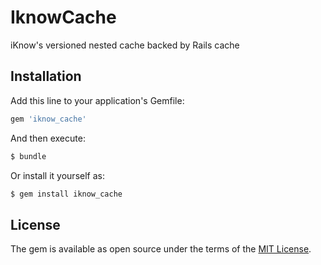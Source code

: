 # IknowCache

iKnow's versioned nested cache backed by Rails cache

## Installation
Add this line to your application's Gemfile:

```ruby
gem 'iknow_cache'
```

And then execute:
```bash
$ bundle
```

Or install it yourself as:
```bash
$ gem install iknow_cache
```

## License
The gem is available as open source under the terms of the [MIT License](http://opensource.org/licenses/MIT).
